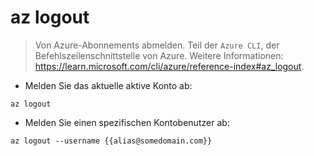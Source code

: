 # az logout

> Von Azure-Abonnements abmelden.
> Teil der `Azure CLI`, der Befehlszeilenschnittstelle von Azure.
> Weitere Informationen: <https://learn.microsoft.com/cli/azure/reference-index#az_logout>.

- Melden Sie das aktuelle aktive Konto ab:

`az logout`

- Melden Sie einen spezifischen Kontobenutzer ab:

`az logout --username {{alias@somedomain.com}}`
